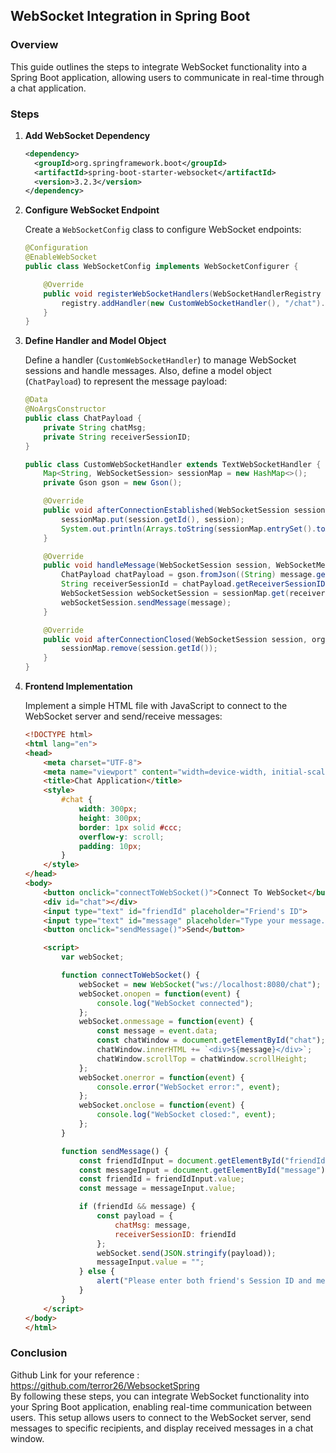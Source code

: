 ## WebSocket Integration in Spring Boot

### Overview

This guide outlines the steps to integrate WebSocket functionality into a Spring Boot application, allowing users to communicate in real-time through a chat application.

### Steps

1. **Add WebSocket Dependency**

    ```xml
    <dependency>
      <groupId>org.springframework.boot</groupId>
      <artifactId>spring-boot-starter-websocket</artifactId>
      <version>3.2.3</version>
    </dependency>
    ```

2. **Configure WebSocket Endpoint**

    Create a `WebSocketConfig` class to configure WebSocket endpoints:

    ```java
    @Configuration
    @EnableWebSocket
    public class WebSocketConfig implements WebSocketConfigurer {

        @Override
        public void registerWebSocketHandlers(WebSocketHandlerRegistry registry) {
            registry.addHandler(new CustomWebSocketHandler(), "/chat").setAllowedOrigins("*");
        }
    }
    ```

3. **Define Handler and Model Object**

    Define a handler (`CustomWebSocketHandler`) to manage WebSocket sessions and handle messages. Also, define a model object (`ChatPayload`) to represent the message payload:

    ```java
    @Data
    @NoArgsConstructor
    public class ChatPayload {
        private String chatMsg;
        private String receiverSessionID;
    }

    public class CustomWebSocketHandler extends TextWebSocketHandler {
        Map<String, WebSocketSession> sessionMap = new HashMap<>();
        private Gson gson = new Gson();

        @Override
        public void afterConnectionEstablished(WebSocketSession session) {
            sessionMap.put(session.getId(), session);
            System.out.println(Arrays.toString(sessionMap.entrySet().toArray()));
        }

        @Override
        public void handleMessage(WebSocketSession session, WebSocketMessage<?> message) throws Exception {
            ChatPayload chatPayload = gson.fromJson((String) message.getPayload(), ChatPayload.class);
            String receiverSessionId = chatPayload.getReceiverSessionID();
            WebSocketSession webSocketSession = sessionMap.get(receiverSessionId);
            webSocketSession.sendMessage(message);
        }

        @Override
        public void afterConnectionClosed(WebSocketSession session, org.springframework.web.socket.CloseStatus status) throws Exception {
            sessionMap.remove(session.getId());
        }
    }
    ```

4. **Frontend Implementation**

    Implement a simple HTML file with JavaScript to connect to the WebSocket server and send/receive messages:

    ```html
    <!DOCTYPE html>
    <html lang="en">
    <head>
        <meta charset="UTF-8">
        <meta name="viewport" content="width=device-width, initial-scale=1.0">
        <title>Chat Application</title>
        <style>
            #chat {
                width: 300px;
                height: 300px;
                border: 1px solid #ccc;
                overflow-y: scroll;
                padding: 10px;
            }
        </style>
    </head>
    <body>
        <button onclick="connectToWebSocket()">Connect To WebSocket</button>
        <div id="chat"></div>
        <input type="text" id="friendId" placeholder="Friend's ID">
        <input type="text" id="message" placeholder="Type your message...">
        <button onclick="sendMessage()">Send</button>

        <script>
            var webSocket;

            function connectToWebSocket() {
                webSocket = new WebSocket("ws://localhost:8080/chat");
                webSocket.onopen = function(event) {
                    console.log("WebSocket connected");
                };
                webSocket.onmessage = function(event) {
                    const message = event.data;
                    const chatWindow = document.getElementById("chat");
                    chatWindow.innerHTML += `<div>${message}</div>`;
                    chatWindow.scrollTop = chatWindow.scrollHeight;
                };
                webSocket.onerror = function(event) {
                    console.error("WebSocket error:", event);
                };
                webSocket.onclose = function(event) {
                    console.log("WebSocket closed:", event);
                };
            }

            function sendMessage() {
                const friendIdInput = document.getElementById("friendId");
                const messageInput = document.getElementById("message");
                const friendId = friendIdInput.value;
                const message = messageInput.value;

                if (friendId && message) {
                    const payload = {
                        chatMsg: message,
                        receiverSessionID: friendId
                    };
                    webSocket.send(JSON.stringify(payload));
                    messageInput.value = "";
                } else {
                    alert("Please enter both friend's Session ID and message.");
                }
            }
        </script>
    </body>
    </html>
    ```

### Conclusion
Github Link for your reference : https://github.com/terror26/WebsocketSpring  
By following these steps, you can integrate WebSocket functionality into your Spring Boot application, enabling real-time communication between users. This setup allows users to connect to the WebSocket server, send messages to specific recipients, and display received messages in a chat window.
